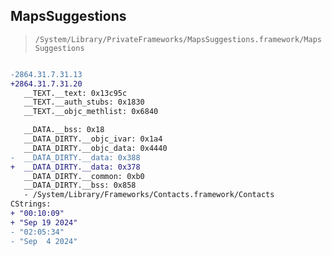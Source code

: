 ## MapsSuggestions

> `/System/Library/PrivateFrameworks/MapsSuggestions.framework/MapsSuggestions`

```diff

-2864.31.7.31.13
+2864.31.7.31.20
   __TEXT.__text: 0x13c95c
   __TEXT.__auth_stubs: 0x1830
   __TEXT.__objc_methlist: 0x6840

   __DATA.__bss: 0x18
   __DATA_DIRTY.__objc_ivar: 0x1a4
   __DATA_DIRTY.__objc_data: 0x4440
-  __DATA_DIRTY.__data: 0x388
+  __DATA_DIRTY.__data: 0x378
   __DATA_DIRTY.__common: 0xb0
   __DATA_DIRTY.__bss: 0x858
   - /System/Library/Frameworks/Contacts.framework/Contacts
CStrings:
+ "00:10:09"
+ "Sep 19 2024"
- "02:05:34"
- "Sep  4 2024"

```
